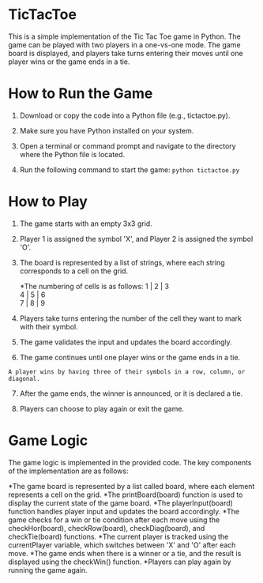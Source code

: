 # TicTacToe
This is a simple implementation of the Tic Tac Toe game in Python. The game can be played with two players in a one-vs-one mode. The game board is displayed, and players take turns entering their moves until one player wins or the game ends in a tie.

# How to Run the Game
  1. Download or copy the code into a Python file (e.g., tictactoe.py).

  2. Make sure you have Python installed on your system.

  3. Open a terminal or command prompt and navigate to the directory where the Python file is located.

  4. Run the following command to start the game:
        `python tictactoe.py`
        
# How to Play
  1. The game starts with an empty 3x3 grid.

  2. Player 1 is assigned the symbol 'X', and Player 2 is assigned the symbol 'O'.

  3. The board is represented by a list of strings, where each string corresponds to a cell on the grid.

      *The numbering of cells is as follows:
          1 | 2 | 3<br>
          4 | 5 | 6<br>
          7 | 8 | 9<br>
       
   4. Players take turns entering the number of the cell they want to mark with their symbol.

   5. The game validates the input and updates the board accordingly.

   6. The game continues until one player wins or the game ends in a tie.

    A player wins by having three of their symbols in a row, column, or diagonal.
    
   7. After the game ends, the winner is announced, or it is declared a tie.

   8. Players can choose to play again or exit the game.


  # Game Logic
  The game logic is implemented in the provided code. The key components of the implementation are as follows:

  *The game board is represented by a list called board, where each element represents a cell on the grid.
  *The printBoard(board) function is used to display the current state of the game board.
  *The playerInput(board) function handles player input and updates the board accordingly.
  *The game checks for a win or tie condition after each move using the checkHor(board), checkRow(board), checkDiag(board), and checkTie(board) functions.
  *The current player is tracked using the currentPlayer variable, which switches between 'X' and 'O' after each move.
  *The game ends when there is a winner or a tie, and the result is displayed using the checkWin() function.
  *Players can play again by running the game again.
